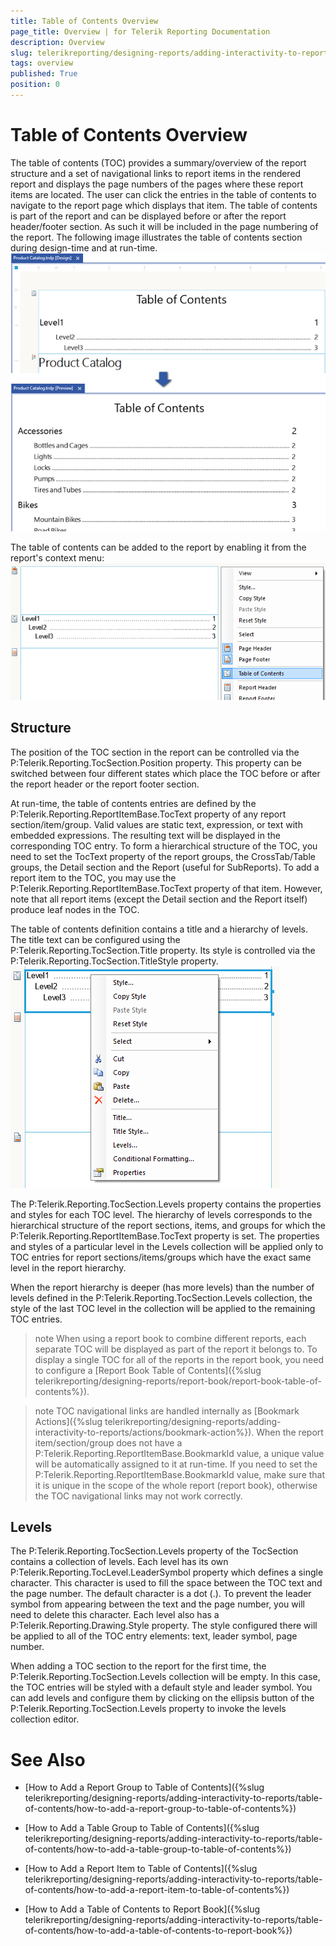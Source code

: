 ```yaml
---
title: Table of Contents Overview
page_title: Overview | for Telerik Reporting Documentation
description: Overview
slug: telerikreporting/designing-reports/adding-interactivity-to-reports/table-of-contents/overview
tags: overview
published: True
position: 0
---
```


# Table of Contents Overview



The table of contents (TOC) provides a summary/overview of the report structure and a set of navigational links to report items in the rendered report 
        and displays the page numbers of the pages where these report items are located.
        The user can click the entries in the table of contents to navigate to the report page which displays that item. The table of contents is part of the report and can be
        displayed before or after the report header/footer section. As such it will be included in the page numbering of the report. The following image illustrates the table of contents
        section during design-time and at run-time.
      ![toc 01](images/toc01.png)

The table of contents can be added to the report by enabling it from the report's context menu:
      ![toc Report Context Menu](images/tocReportContextMenu.png)

## Structure

The position of the TOC section in the report can be controlled via the P:Telerik.Reporting.TocSection.Position property.
          This property can be switched between four different states which place the TOC before or after the report header or the report footer section.
        

At run-time, the table of contents entries are defined by the P:Telerik.Reporting.ReportItemBase.TocText 
          property of any report section/item/group. Valid values are static text, expression, or text with embedded expressions. The resulting text will be displayed in the corresponding TOC entry.
          To form a hierarchical structure of the TOC, you need to set the TocText property of the report groups, the CrossTab/Table groups, the Detail section and the Report (useful for SubReports).
          To add a report item to the TOC, you may use the P:Telerik.Reporting.ReportItemBase.TocText property of that item. However, 
          note that all report items (except the Detail section and the Report itself) produce leaf nodes in the TOC.
        

The table of contents definition contains a title and a hierarchy of levels. The title text can be configured using the 
          P:Telerik.Reporting.TocSection.Title
          property. Its style is controlled via the P:Telerik.Reporting.TocSection.TitleStyle property.
        ![toc Context Menu](images/tocContextMenu.png)

The P:Telerik.Reporting.TocSection.Levels property contains the properties and styles for each TOC level. 
          The hierarchy of levels corresponds to the hierarchical structure of the report sections, items, and groups
          for which the P:Telerik.Reporting.ReportItemBase.TocText property is set. 
          The properties and styles of a particular level in the Levels collection will be applied only to TOC entries for report sections/items/groups
          which have the exact same level in the report hierarchy.
        

When the report hierarchy is deeper (has more levels) than the number of levels defined in the 
          P:Telerik.Reporting.TocSection.Levels collection, the style of the last TOC level in the collection will be applied
          to the remaining TOC entries.
        

>note When using a report book to combine different reports, each separate TOC will be displayed as part of the report it belongs to. To display a single TOC for all of the reports             in the report book, you need to configure a [Report Book Table of Contents]({%slug telerikreporting/designing-reports/report-book/report-book-table-of-contents%}).          


>note TOC navigational links are handled internally as [Bookmark Actions]({%slug telerikreporting/designing-reports/adding-interactivity-to-reports/actions/bookmark-action%}). When the report item/section/group            does not have a P:Telerik.Reporting.ReportItemBase.BookmarkId value, a unique value will be automatically assigned to it            at run-time. If you need to set the P:Telerik.Reporting.ReportItemBase.BookmarkId value, make sure that it is unique in the scope            of the whole report (report book), otherwise the TOC navigational links may not work correctly.          


## Levels

The P:Telerik.Reporting.TocSection.Levels property of the TocSection contains a collection of levels. 
          Each level has its own P:Telerik.Reporting.TocLevel.LeaderSymbol
          property which defines a single character. This character is used to fill the space between the TOC text and the page number. The default character is a dot (.).
          To prevent the leader symbol from appearing between the text and the page number, you will need to delete this character.
          Each level also has a P:Telerik.Reporting.Drawing.Style property. 
          The style configured there will be applied to all of the TOC entry elements: text, leader symbol, page number.
        

When adding a TOC section to the report for the first time, the P:Telerik.Reporting.TocSection.Levels
          collection will be empty. In this case, the TOC entries will be styled with a
          default style and leader symbol. You can add levels and configure them by clicking on the ellipsis button of the 
          P:Telerik.Reporting.TocSection.Levels property to invoke the
          levels collection editor.
        

# See Also

 * [How to Add a Report Group to Table of Contents]({%slug telerikreporting/designing-reports/adding-interactivity-to-reports/table-of-contents/how-to-add-a-report-group-to-table-of-contents%})

 * [How to Add a Table Group to Table of Contents]({%slug telerikreporting/designing-reports/adding-interactivity-to-reports/table-of-contents/how-to-add-a-table-group-to-table-of-contents%})

 * [How to Add a Report Item to Table of Contents]({%slug telerikreporting/designing-reports/adding-interactivity-to-reports/table-of-contents/how-to-add-a-report-item-to-table-of-contents%})

 * [How to Add a Table of Contents to Report Book]({%slug telerikreporting/designing-reports/adding-interactivity-to-reports/table-of-contents/how-to-add-a-table-of-contents-to-report-book%})
